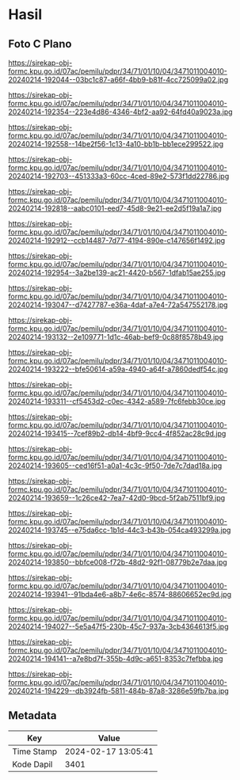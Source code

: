 # Hasil

## Foto C Plano

https://sirekap-obj-formc.kpu.go.id/07ac/pemilu/pdpr/34/71/01/10/04/3471011004010-20240214-192044--03bc1c87-a66f-4bb9-b81f-4cc725099a02.jpg

https://sirekap-obj-formc.kpu.go.id/07ac/pemilu/pdpr/34/71/01/10/04/3471011004010-20240214-192354--223e4d86-4346-4bf2-aa92-64fd40a9023a.jpg

https://sirekap-obj-formc.kpu.go.id/07ac/pemilu/pdpr/34/71/01/10/04/3471011004010-20240214-192558--14be2f56-1c13-4a10-bb1b-bb1ece299522.jpg

https://sirekap-obj-formc.kpu.go.id/07ac/pemilu/pdpr/34/71/01/10/04/3471011004010-20240214-192703--451333a3-60cc-4ced-89e2-573f1dd22786.jpg

https://sirekap-obj-formc.kpu.go.id/07ac/pemilu/pdpr/34/71/01/10/04/3471011004010-20240214-192818--aabc0101-eed7-45d8-9e21-ee2d5f19a1a7.jpg

https://sirekap-obj-formc.kpu.go.id/07ac/pemilu/pdpr/34/71/01/10/04/3471011004010-20240214-192912--ccb14487-7d77-4194-890e-c147656f1492.jpg

https://sirekap-obj-formc.kpu.go.id/07ac/pemilu/pdpr/34/71/01/10/04/3471011004010-20240214-192954--3a2be139-ac21-4420-b567-1dfab15ae255.jpg

https://sirekap-obj-formc.kpu.go.id/07ac/pemilu/pdpr/34/71/01/10/04/3471011004010-20240214-193047--d7427787-e36a-4daf-a7e4-72a547552178.jpg

https://sirekap-obj-formc.kpu.go.id/07ac/pemilu/pdpr/34/71/01/10/04/3471011004010-20240214-193132--2e109771-1d1c-46ab-bef9-0c88f8578b49.jpg

https://sirekap-obj-formc.kpu.go.id/07ac/pemilu/pdpr/34/71/01/10/04/3471011004010-20240214-193222--bfe50614-a59a-4940-a64f-a7860dedf54c.jpg

https://sirekap-obj-formc.kpu.go.id/07ac/pemilu/pdpr/34/71/01/10/04/3471011004010-20240214-193311--cf5453d2-c0ec-4342-a589-7fc6febb30ce.jpg

https://sirekap-obj-formc.kpu.go.id/07ac/pemilu/pdpr/34/71/01/10/04/3471011004010-20240214-193415--7cef89b2-db14-4bf9-9cc4-4f852ac28c9d.jpg

https://sirekap-obj-formc.kpu.go.id/07ac/pemilu/pdpr/34/71/01/10/04/3471011004010-20240214-193605--ced16f51-a0a1-4c3c-9f50-7de7c7dad18a.jpg

https://sirekap-obj-formc.kpu.go.id/07ac/pemilu/pdpr/34/71/01/10/04/3471011004010-20240214-193659--1c26ce42-7ea7-42d0-9bcd-5f2ab7511bf9.jpg

https://sirekap-obj-formc.kpu.go.id/07ac/pemilu/pdpr/34/71/01/10/04/3471011004010-20240214-193745--e75da6cc-1b1d-44c3-b43b-054ca493299a.jpg

https://sirekap-obj-formc.kpu.go.id/07ac/pemilu/pdpr/34/71/01/10/04/3471011004010-20240214-193850--bbfce008-f72b-48d2-92f1-08779b2e7daa.jpg

https://sirekap-obj-formc.kpu.go.id/07ac/pemilu/pdpr/34/71/01/10/04/3471011004010-20240214-193941--91bda4e6-a8b7-4e6c-8574-88606652ec9d.jpg

https://sirekap-obj-formc.kpu.go.id/07ac/pemilu/pdpr/34/71/01/10/04/3471011004010-20240214-194027--5e5a47f5-230b-45c7-937a-3cb4364613f5.jpg

https://sirekap-obj-formc.kpu.go.id/07ac/pemilu/pdpr/34/71/01/10/04/3471011004010-20240214-194141--a7e8bd7f-355b-4d9c-a651-8353c7fefbba.jpg

https://sirekap-obj-formc.kpu.go.id/07ac/pemilu/pdpr/34/71/01/10/04/3471011004010-20240214-194229--db3924fb-5811-484b-87a8-3286e59fb7ba.jpg


## Metadata

| Key        | Value               |
| ---------- | ------------------- |
| Time Stamp | 2024-02-17 13:05:41 |
| Kode Dapil | 3401                |



